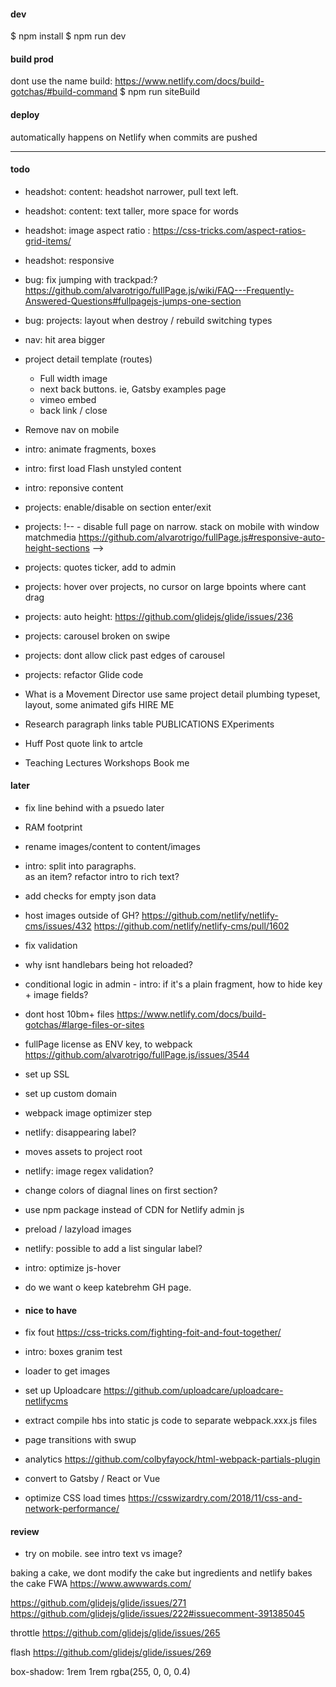 #### dev
$ npm install
$ npm run dev

#### build prod

dont use the name build: https://www.netlify.com/docs/build-gotchas/#build-command
$ npm run siteBuild

#### deploy
automatically happens on Netlify when commits are pushed

---

#### todo

- headshot: content: headshot narrower, pull text left.
- headshot: content: text taller, more space for words
- headshot: image aspect ratio : https://css-tricks.com/aspect-ratios-grid-items/
- headshot: responsive

- bug: fix jumping with trackpad:?  https://github.com/alvarotrigo/fullPage.js/wiki/FAQ---Frequently-Answered-Questions#fullpagejs-jumps-one-section
- bug: projects: layout when destroy / rebuild switching types

- nav: hit area bigger

- project detail template (routes)
    - Full width image
    - next back buttons. ie, Gatsby examples page
    - vimeo embed
    - back link / close

- Remove nav on mobile

- intro: animate fragments, boxes
- intro: first load Flash unstyled content
- intro: reponsive content

- projects:  enable/disable on section enter/exit
- projects: !-- - disable full page on narrow. stack on mobile with window matchmedia https://github.com/alvarotrigo/fullPage.js#responsive-auto-height-sections -->
- projects:  quotes ticker, add to admin
- projects:  hover over projects, no cursor on large bpoints where cant drag
- projects:  auto height: https://github.com/glidejs/glide/issues/236
- projects:  carousel broken on swipe
- projects: dont allow click past edges of carousel
- projects: refactor Glide code


 - What is a Movement Director
    use same project detail plumbing
    typeset, layout, some animated gifs
    HIRE ME 

- Research
    paragraph
    links table
        PUBLICATIONS
        EXperiments

- Huff Post quote
    link to artcle

- Teaching
    Lectures
    Workshops
    Book me



#### later
- fix line behind with a psuedo later
- RAM footprint
- rename images/content to content/images 
- intro: split into paragraphs. <br> as an item? refactor intro to rich text?
- add checks for empty json data
- host images outside of GH? 
    https://github.com/netlify/netlify-cms/issues/432
    https://github.com/netlify/netlify-cms/pull/1602
- fix validation
- why isnt handlebars being hot reloaded?
- conditional logic in admin - intro: if it's a plain fragment, how to hide key + image fields?
- dont host 10bm+ files https://www.netlify.com/docs/build-gotchas/#large-files-or-sites
- fullPage license as ENV key, to webpack https://github.com/alvarotrigo/fullPage.js/issues/3544
- set up SSL
- set up custom domain
- webpack image optimizer step
- netlify: disappearing label?
- moves assets to project root
- netlify: image regex validation?
- change colors of diagnal lines on first section?
- use npm package instead of CDN for Netlify admin js
- preload / lazyload images
- netlify: possible to add a list singular label?
- intro: optimize js-hover
- do we want o keep katebrehm GH page.

- #### nice to have
- fix fout https://css-tricks.com/fighting-foit-and-fout-together/
- intro: boxes granim test
- loader to get images 
- set up Uploadcare https://github.com/uploadcare/uploadcare-netlifycms
- extract compile hbs into static js code to separate webpack.xxx.js files
- page transitions with swup
- analytics https://github.com/colbyfayock/html-webpack-partials-plugin
- convert to Gatsby / React or Vue
- optimize CSS load times https://csswizardry.com/2018/11/css-and-network-performance/

#### review
- try on mobile. see intro text vs image?

baking a cake, we dont modify the cake but ingredients and netlify bakes the cake 
FWA
https://www.awwwards.com/




https://github.com/glidejs/glide/issues/271
https://github.com/glidejs/glide/issues/222#issuecomment-391385045

throttle
https://github.com/glidejs/glide/issues/265

flash
https://github.com/glidejs/glide/issues/269


box-shadow: 1rem 1rem rgba(255, 0, 0, 0.4)




<!-- 

/*   
/*   inset
/*     clip-path: polygon(0% 0%, 0% 100%, 25% 100%, 25% 25%, 75% 25%, 75% 75%, 25% 75%, 25% 100%, 100% 100%, 100% 0%); 
   animation-name: diagnol;
 animation-duration: 0.85s; /* or: Xms */
 animation-iteration-count: infinite;
/*  animation-direction: alternate; /* or: normal */ 
 animation-timing-function: cubic-bezier(.17,.67,.38,1.04); /* or: ease, ease-in, ease-in-out, linear, cubic-bezier(x1, y1, x2, y2) */
 animation-fill-mode: forwards; /* or: backwards, both, none, forwards */
/*  animation-delay: 2s; /* or: Xms */ 
   */



    to-parallelogram 4s infinite forwards cubic-bezier(.17,.67,.38,1.04) 
    to-square 2s infinite forwards cubic-bezier(.17,.67,.38,1.04);



 -->